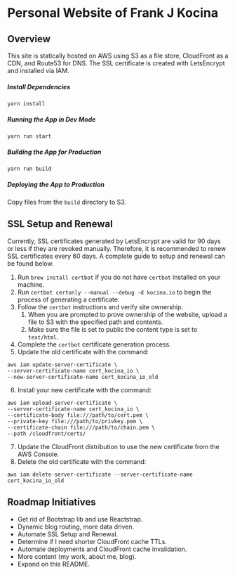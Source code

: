# Personal Website of Frank J Kocina





## Overview

This site is statically hosted on AWS using S3 as a file store, CloudFront as a CDN, and Route53 for DNS.
The SSL certificate is created with LetsEncrypt and installed via IAM.

##### Install Dependencies
`yarn install`

##### Running the App in Dev Mode
`yarn run start`

##### Building the App for Production
`yarn run build`

##### Deploying the App to Production
Copy files from the `build` directory to S3.





## SSL Setup and Renewal

Currently, SSL certificates generated by LetsEncrypt are valid for 90 days or less if they are revoked manually.
Therefore, it is recommended to renew SSL certificates every 60 days.
A complete guide to setup and renewal can be found below.

1. Run `brew install certbot` if you do not have `certbot` installed on your machine.
2. Run `certbot certonly --manual --debug -d kocina.io` to begin the process of generating a certificate.
3. Follow the `certbot` instructions and verify site ownership.
   1. When you are prompted to prove ownership of the website, upload a file to S3 with the specified path and contents.
   2. Make sure the file is set to public the content type is set to `text/html`.
4. Complete the `certbot` certificate generation process.
5. Update the old certificate with the command:
<pre><code>aws iam update-server-certificate \
--server-certificate-name cert_kocina_io \
--new-server-certificate-name cert_kocina_io_old
</code></pre>
6. Install your new certificate with the command:
<pre><code>aws iam upload-server-certificate \
--server-certificate-name cert_kocina_io \
--certificate-body file:///path/to/cert.pem \
--private-key file:///path/to/privkey.pem \
--certificate-chain file:///path/to/chain.pem \
--path /cloudfront/certs/
</code></pre>
7. Update the CloudFront distribution to use the new certificate from the AWS Console.
8. Delete the old certificate with the command:
<pre><code>aws iam delete-server-certificate --server-certificate-name cert_kocina_io_old
</code></pre>




## Roadmap Initiatives

* Get rid of Bootstrap lib and use Reactstrap.
* Dynamic blog routing, more data driven. 
* Automate SSL Setup and Renewal.
* Determine if I need shorter CloudFront cache TTLs.
* Automate deployments and CloudFront cache invalidation.
* More content (my work, about me, blog).
* Expand on this README.
